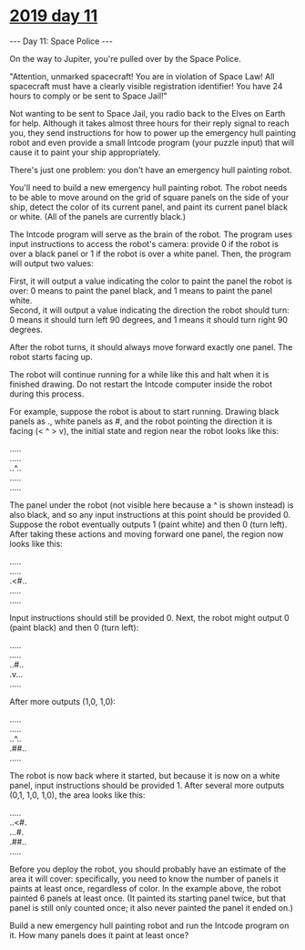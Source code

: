 # [2019 day 11](https://adventofcode.com/2019/day/11)

--- Day 11: Space Police ---

On the way to Jupiter, you're pulled over by the Space Police.



"Attention, unmarked spacecraft! You are in violation of Space Law! All spacecraft must have a clearly visible registration identifier! You have 24 hours to comply or be sent to Space Jail!"



Not wanting to be sent to Space Jail, you radio back to the Elves on Earth for help. Although it takes almost three hours for their reply signal to reach you, they send instructions for how to power up the emergency hull painting robot and even provide a small Intcode program (your puzzle input) that will cause it to paint your ship appropriately.



There's just one problem: you don't have an emergency hull painting robot.



You'll need to build a new emergency hull painting robot. The robot needs to be able to move around on the grid of square panels on the side of your ship, detect the color of its current panel, and paint its current panel black or white. (All of the panels are currently black.)



The Intcode program will serve as the brain of the robot. The program uses input instructions to access the robot's camera: provide 0 if the robot is over a black panel or 1 if the robot is over a white panel. Then, the program will output two values:



First, it will output a value indicating the color to paint the panel the robot is over: 0 means to paint the panel black, and 1 means to paint the panel white.\
Second, it will output a value indicating the direction the robot should turn: 0 means it should turn left 90 degrees, and 1 means it should turn right 90 degrees.



After the robot turns, it should always move forward exactly one panel. The robot starts facing up.



The robot will continue running for a while like this and halt when it is finished drawing.  Do not restart the Intcode computer inside the robot during this process.



For example, suppose the robot is about to start running.  Drawing black panels as ., white panels as #, and the robot pointing the direction it is facing (< ^ > v), the initial state and region near the robot looks like this:



.....\
.....\
..^..\
.....\
.....



The panel under the robot (not visible here because a ^ is shown instead) is also black, and so any input instructions at this point should be provided 0. Suppose the robot eventually outputs 1 (paint white) and then 0 (turn left). After taking these actions and moving forward one panel, the region now looks like this:



.....\
.....\
.<#..\
.....\
.....



Input instructions should still be provided 0. Next, the robot might output 0 (paint black) and then 0 (turn left):



.....\
.....\
..#..\
.v...\
.....



After more outputs (1,0, 1,0):



.....\
.....\
..^..\
.##..\
.....



The robot is now back where it started, but because it is now on a white panel, input instructions should be provided 1.  After several more outputs (0,1, 1,0, 1,0), the area looks like this:



.....\
..<#.\
...#.\
.##..\
.....



Before you deploy the robot, you should probably have an estimate of the area it will cover: specifically, you need to know the number of panels it paints at least once, regardless of color. In the example above, the robot painted 6 panels at least once. (It painted its starting panel twice, but that panel is still only counted once; it also never painted the panel it ended on.)



Build a new emergency hull painting robot and run the Intcode program on it. How many panels does it paint at least once?



